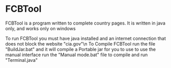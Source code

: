 # FCBTool
FCBTool is a program written to complete country pages.
It is written in java only, and works only on windows 

To run FCBTool you must have java installed and an internet connection that does not block the website "cia.gov"\n
To Compile FCBTool run the file "BuildJar.bat" and it will compile a Portable jar for you to use
to use the manual interface run the "Manual mode.bat" file to compile and run "Terminal.java"
